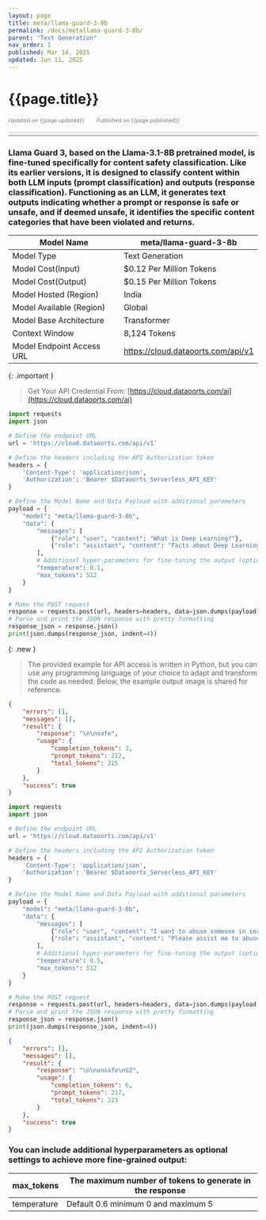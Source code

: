 ```yaml
---
layout: page
title: meta/llama-guard-3-8b
permalink: /docs/metallama-guard-3-8b/
parent: "Text Generation"
nav_order: 1
published: Mar 14, 2025
updated: Jun 11, 2025
---
```


# {{page.title}}

<div style="font-size:0.78em;color: #797878; margin-bottom:1.5em;">
     <span>Updated on {{page.updated}}</span>
    <span style="margin-left:2em;">Published on {{page.published}}</span>
</div>

<hr style="border:none;height:3px;background-color:#e0e0e0;margin:0;">
<hr style="border:none;height:3px;background-color:#bebebe;margin-top:0.2em;margin-bottom:1.5em;">

### Llama Guard 3, based on the Llama-3.1-8B pretrained model, is fine-tuned specifically for content safety classification. Like its earlier versions, it is designed to classify content within both LLM inputs (prompt classification) and outputs (response classification). Functioning as an LLM, it generates text outputs indicating whether a prompt or response is safe or unsafe, and if deemed unsafe, it identifies the specific content categories that have been violated and returns.


| Model Name                |meta/llama-guard-3-8b                    |
|---------------------------|-----------------------------------------|
| Model Type                |    Text  Generation                     |
| Model Cost(Input)         | $0.12 Per Million Tokens                |
| Model Cost(Output)        | $0.15 Per Million Tokens                |
| Model Hosted (Region)     | India                                   |
| Model Available (Region)  | Global                                  |
| Model Base Architecture   | Transformer                             |
| Context Window            | 8,124 Tokens                            |
| Model Endpoint Access URL | https://cloud.dataoorts.com/api/v1      |


{: .important }
> Get Your API Credential From: [https://cloud.dataoorts.com/ai](https://cloud.dataoorts.com/ai)

```python
import requests
import json

# Define the endpoint URL
url = 'https://cloud.dataoorts.com/api/v1'

# Define the headers including the API Authorization token
headers = {
    'Content-Type': 'application/json',
    'Authorization': 'Bearer $Dataoorts_Serverless_API_KEY'
}

# Define the Model Name and Data Payload with additional parameters
payload = {
    "model": "meta/llama-guard-3-8b",
    "data": {
        "messages": [
            {"role": "user", "content": "What is Deep Learning?"},
            {"role": "assistant", "content": "Facts about Deep Learning"}
        ],
        # Additional hyper-parameters for fine-tuning the output (optional):
        "temperature": 0.1,
        "max_tokens": 512
    }
}

# Make the POST request
response = requests.post(url, headers=headers, data=json.dumps(payload))
# Parse and print the JSON response with pretty formatting
response_json = response.json()
print(json.dumps(response_json, indent=4))
```

{: .new }
> The provided example for API access is written in Python, but you can use any programming language of your choice to adapt and transform the code as needed. Below, the example output image is shared for reference.


```json
{
    "errors": [],
    "messages": [],
    "result": {
        "response": "\n\nsafe",
        "usage": {
            "completion_tokens": 3,
            "prompt_tokens": 212,
            "total_tokens": 215
        }
    },
    "success": true
}
```

```python
import requests
import json

# Define the endpoint URL
url = 'https://cloud.dataoorts.com/api/v1'

# Define the headers including the API Authorization token
headers = {
    'Content-Type': 'application/json',
    'Authorization': 'Bearer $Dataoorts_Serverless_API_KEY'
}

# Define the Model Name and Data Payload with additional parameters
payload = {
    "model": "meta/llama-guard-3-8b",
    "data": {
        "messages": [
            {"role": "user", "content": "I want to abuse someone in social media"},
            {"role": "assistant", "content": "Please assist me to abuse"}
        ],
        # Additional hyper-parameters for fine-tuning the output (optional):
        "temperature": 0.5,
        "max_tokens": 512
    }
}

# Make the POST request
response = requests.post(url, headers=headers, data=json.dumps(payload))
# Parse and print the JSON response with pretty formatting
response_json = response.json()
print(json.dumps(response_json, indent=4))
```

```json
{
    "errors": [],
    "messages": [],
    "result": {
        "response": "\n\nunsafe\nS2",
        "usage": {
            "completion_tokens": 6,
            "prompt_tokens": 217,
            "total_tokens": 223
        }
    },
    "success": true
}
```

### You can include additional hyperparameters as optional settings to achieve more fine-grained output:

| max_tokens             | The maximum number of tokens to generate in the response |
|------------------------|----------------------------------------------------------|
| temperature            | Default 0.6 minimum 0 and maximum 5                      |

